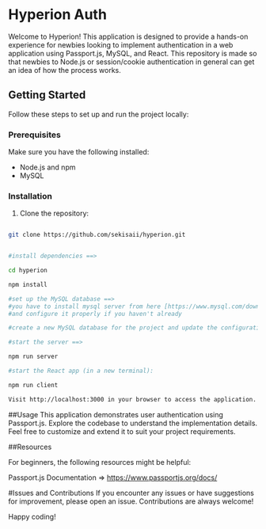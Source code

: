 # Hyperion Auth

Welcome to Hyperion! This application is designed to provide a hands-on experience for newbies looking to implement authentication in a web application using Passport.js, MySQL, and React.
This repository is made so that newbies to Node.js or session/cookie authentication in general can get an idea of how the process works.

## Getting Started

Follow these steps to set up and run the project locally:

### Prerequisites

Make sure you have the following installed:

- Node.js and npm
- MySQL

### Installation

1. Clone the repository:

```bash

git clone https://github.com/sekisaii/hyperion.git

```

```bash

#install dependencies ==>

cd hyperion

npm install

#set up the MySQL database ==>
#you have to install mysql server from here [https://www.mysql.com/downloads/]
#and configure it properly if you haven't already 

#create a new MySQL database for the project and update the configuration in db.js.

#start the server ==>

npm run server

#start the React app (in a new terminal):

npm run client

Visit http://localhost:3000 in your browser to access the application.

```

##Usage
This application demonstrates user authentication using Passport.js. Explore the codebase to understand the implementation details. Feel free to customize and extend it to suit your project requirements.

##Resources

For beginners, the following resources might be helpful:

Passport.js Documentation => https://www.passportjs.org/docs/

#Issues and Contributions
If you encounter any issues or have suggestions for improvement, please open an issue. Contributions are always welcome!

Happy coding!
